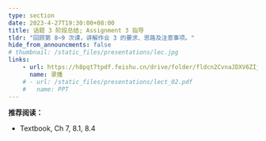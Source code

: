 ```yaml
---
type: section
date: 2023-4-27T19:30:00+08:00
title: 话题 3 阶段总结; Assignment 3 指导
tldr: "回顾第 8~9 次课，讲解作业 3 的要求、思路及注意事项。"
hide_from_announcments: false
# thumbnail: /static_files/presentations/lec.jpg
links:
    - url: https://h8pqt7tpdf.feishu.cn/drive/folder/fldcn2CvnaJDXV6ZIjPGVVSacrd
      name: 录播
    # - url: /static_files/presentations/lect_02.pdf
    #   name: PPT
---
```


**推荐阅读：**

- Textbook, Ch 7, 8.1, 8.4

